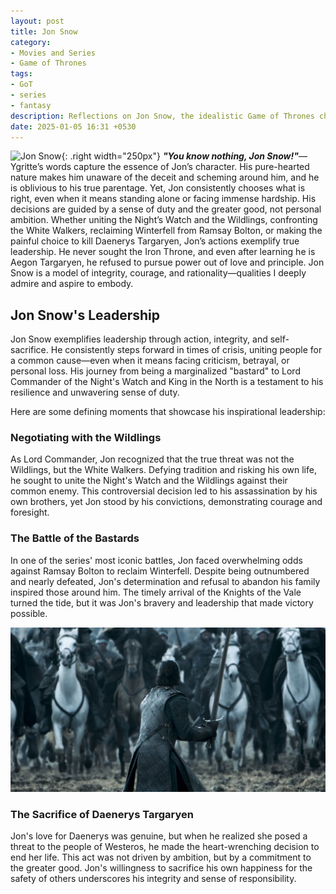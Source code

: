 ```yaml
---
layout: post
title: Jon Snow
category:
- Movies and Series
- Game of Thrones
tags:
- GoT
- series
- fantasy
description: Reflections on Jon Snow, the idealistic Game of Thrones character whose unwavering integrity and courageous decisions inspire me to choose what is right, even when it is difficult.
date: 2025-01-05 16:31 +0530
---
```

![Jon Snow](/assets/img/Jon%20Snow.avif){: .right width="250px"}
***"You know nothing, Jon Snow!"***—Ygritte’s words capture the essence of Jon’s character. His pure-hearted nature makes him unaware of the deceit and scheming around him, and he is oblivious to his true parentage. Yet, Jon consistently chooses what is right, even when it means standing alone or facing immense hardship. His decisions are guided by a sense of duty and the greater good, not personal ambition. Whether uniting the Night’s Watch and the Wildlings, confronting the White Walkers, reclaiming Winterfell from Ramsay Bolton, or making the painful choice to kill Daenerys Targaryen, Jon’s actions exemplify true leadership. He never sought the Iron Throne, and even after learning he is Aegon Targaryen, he refused to pursue power out of love and principle. Jon Snow is a model of integrity, courage, and rationality—qualities I deeply admire and aspire to embody.

## Jon Snow's Leadership

Jon Snow exemplifies leadership through action, integrity, and self-sacrifice. He consistently steps forward in times of crisis, uniting people for a common cause—even when it means facing criticism, betrayal, or personal loss. His journey from being a marginalized "bastard" to Lord Commander of the Night's Watch and King in the North is a testament to his resilience and unwavering sense of duty.

Here are some defining moments that showcase his inspirational leadership:

### Negotiating with the Wildlings

As Lord Commander, Jon recognized that the true threat was not the Wildlings, but the White Walkers. Defying tradition and risking his own life, he sought to unite the Night's Watch and the Wildlings against their common enemy. This controversial decision led to his assassination by his own brothers, yet Jon stood by his convictions, demonstrating courage and foresight.

### The Battle of the Bastards

In one of the series' most iconic battles, Jon faced overwhelming odds against Ramsay Bolton to reclaim Winterfell. Despite being outnumbered and nearly defeated, Jon's determination and refusal to abandon his family inspired those around him. The timely arrival of the Knights of the Vale turned the tide, but it was Jon's bravery and leadership that made victory possible.

![Battle of the Bastards](/assets/img/battle%20of%20bastards.webp)

### The Sacrifice of Daenerys Targaryen

Jon's love for Daenerys was genuine, but when he realized she posed a threat to the people of Westeros, he made the heart-wrenching decision to end her life. This act was not driven by ambition, but by a commitment to the greater good. Jon's willingness to sacrifice his own happiness for the safety of others underscores his integrity and sense of responsibility.

